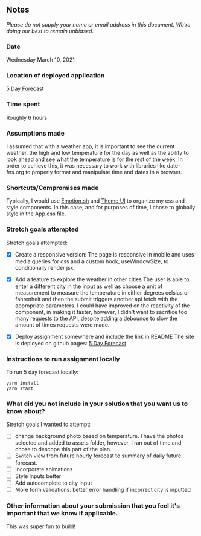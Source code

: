 ## Notes

_Please do not supply your name or email address in this document. We're doing our best to remain unbiased._

### Date

Wednesday March 10, 2021

### Location of deployed application

[5 Day Forecast](https://nicsalsa.github.io/5day-forecast/)

### Time spent

Roughly 6 hours

### Assumptions made

I assumed that with a weather app, it is important to see the current weather, the high and low temperature for the day as well as the ability to look ahead and see what the temperature is for the rest of the week. In order to achieve this, it was necessary to work with libraries like date-fns.org to properly format and manipulate time and dates in a browser. 

### Shortcuts/Compromises made

Typically, I would use [Emotion.sh](https://www.npmjs.com/package/@emotion/styled) and [Theme UI](https://theme-ui.com/) to organize my css and style components. In this case, and for purposes of time, I chose to globally style in the App.css file.

### Stretch goals attempted

Stretch goals attempted: 

- [x] Create a responsive version: 
The page is responsive in mobile and uses media queries for css and a custom hook, useWindowSize, to conditionally render jsx.

- [x] Add a feature to explore the weather in other cities
The user is able to enter a different city in the input as well as choose a unit of measurement to measure the temperature in either degrees celsius or fahrenheit and then the submit triggers another api fetch with the appropriate parameters. 
I could have improved on the reactivity of the component, in making it faster, however, I didn't want to sacrifice too many requests to the API, despite adding a debounce to slow the amount of times requests were made.

- [x] Deploy assignment somewhere and include the link in README 
The site is deployed on github pages: [5 Day Forecast](https://nicsalsa.github.io/5day-forecast/)


### Instructions to run assignment locally

To run 5 day forecast locally:
```
yarn install
yarn start
```

### What did you not include in your solution that you want us to know about?

Stretch goals I wanted to attempt:
- [ ] change background photo based on temperature. I have the photos selected and added to assets folder, however, I ran out of time and chose to descope this part of the plan.
- [ ] Switch view from future hourly forecast to summary of daily future forecast.
- [ ] Incorporate animations
- [ ] Style Inputs better
- [ ] Add autocomplete to city input
- [ ] More form validations: better error handling if incorrect city is inputted

### Other information about your submission that you feel it's important that we know if applicable.
This was super fun to build!